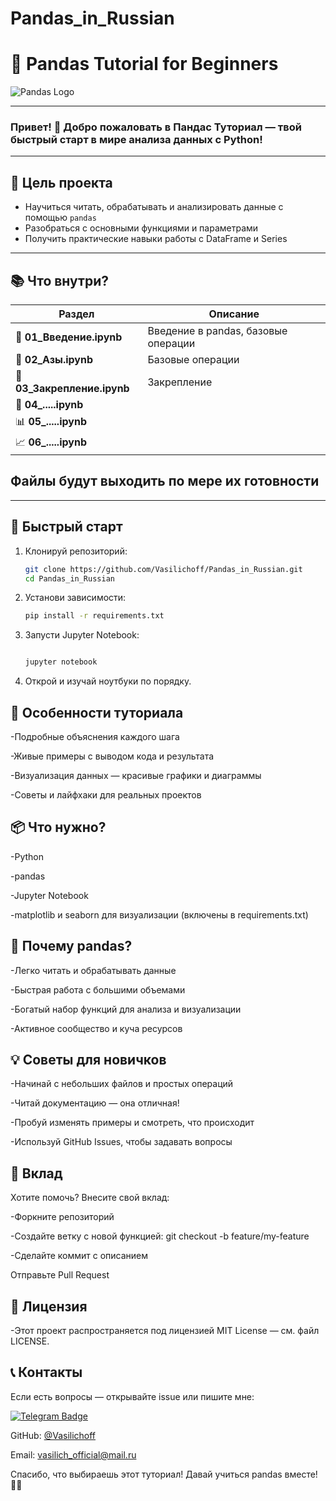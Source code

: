 # Pandas_in_Russian

# 🚀 Pandas Tutorial for Beginners

![Pandas Logo](https://pandas.pydata.org/static/img/pandas_mark.svg)

---

### Привет! 👋 Добро пожаловать в **Пандас Туториал** — твой быстрый старт в мире анализа данных с Python!

---

## 🎯 Цель проекта

- Научиться читать, обрабатывать и анализировать данные с помощью `pandas`
- Разобраться с основными функциями и параметрами
- Получить практические навыки работы с DataFrame и Series

---

## 📚 Что внутри?

| Раздел                       | Описание                                    |
|-----------------------------|---------------------------------------------|
| 🐣 **01_Введение.ipynb**        | Введение в pandas, базовые операции |
| 📂 **02_Азы.ipynb**             | Базовые операции |
| 🧹 **03_Закрепление.ipynb**     |  Закрепление    |
| 🔄 **04_.....ipynb**    |      |
| 📊 **05_.....ipynb**     |      |
| 📈 **06_.....ipynb**|  |

## Файлы будут выходить по мере их готовности
---

## 🚀 Быстрый старт

1. Клонируй репозиторий:

   ```bash
   git clone https://github.com/Vasilichoff/Pandas_in_Russian.git
   cd Pandas_in_Russian

2. Установи зависимости:

   ```bash
   pip install -r requirements.txt


3. Запусти Jupyter Notebook:

   ```bash

   jupyter notebook

4. Открой и изучай ноутбуки по порядку.



## 🔧 Особенности туториала
-Подробные объяснения каждого шага

-Живые примеры с выводом кода и результата

-Визуализация данных — красивые графики и диаграммы

-Советы и лайфхаки для реальных проектов


## 📦 Что нужно?

-Python 

-pandas

-Jupyter Notebook 

-matplotlib и seaborn для визуализации (включены в requirements.txt)


## 🌟 Почему pandas?

-Легко читать и обрабатывать данные

-Быстрая работа с большими объемами

-Богатый набор функций для анализа и визуализации

-Активное сообщество и куча ресурсов


## 💡 Советы для новичков

-Начинай с небольших файлов и простых операций

-Читай документацию — она отличная!

-Пробуй изменять примеры и смотреть, что происходит

-Используй GitHub Issues, чтобы задавать вопросы


## 🙌 Вклад

Хотите помочь? Внесите свой вклад:

-Форкните репозиторий

-Создайте ветку с новой функцией: git checkout -b feature/my-feature

-Сделайте коммит с описанием

Отправьте Pull Request


## 📝 Лицензия

-Этот проект распространяется под лицензией MIT License — см. файл LICENSE.


## 📞 Контакты

Если есть вопросы — открывайте issue или пишите мне:

<p align="left">
  <a href="https://t.me/vasilich_official" target="_blank">
    <img src="https://img.shields.io/badge/Telegram-Написать-blue?logo=telegram" alt="Telegram Badge"/>
  </a>
</p>

GitHub: [@Vasilichoff](https://github.com/Vasilichoff)

Email: vasilich_official@mail.ru

Спасибо, что выбираешь этот туториал! Давай учиться pandas вместе! 🎉🐼
